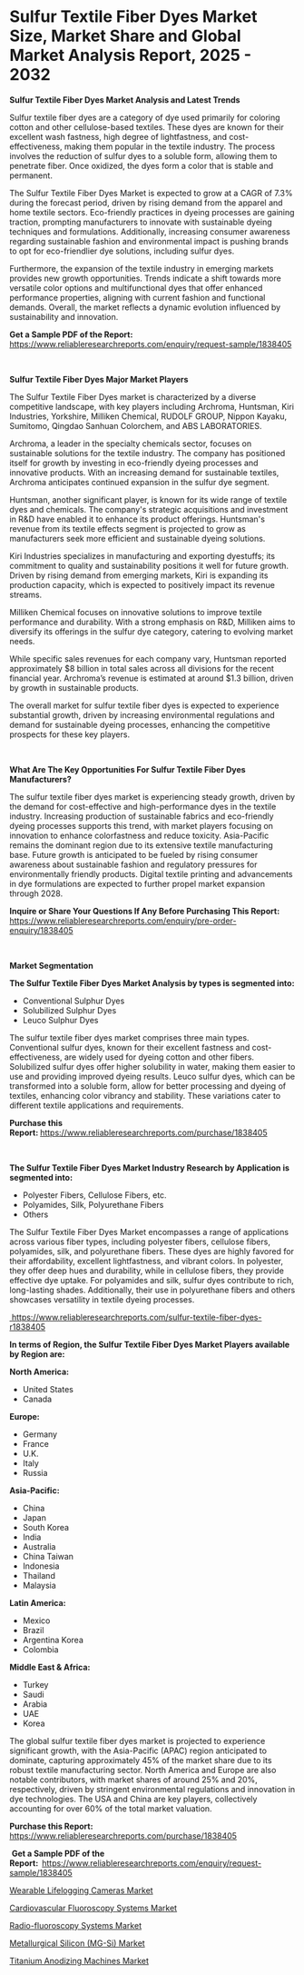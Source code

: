 <p><h1>Sulfur Textile Fiber Dyes Market Size, Market Share and Global Market Analysis Report, 2025 - 2032</h1></p><p><strong>Sulfur Textile Fiber Dyes Market Analysis and Latest Trends</strong></p>
<p><p>Sulfur textile fiber dyes are a category of dye used primarily for coloring cotton and other cellulose-based textiles. These dyes are known for their excellent wash fastness, high degree of lightfastness, and cost-effectiveness, making them popular in the textile industry. The process involves the reduction of sulfur dyes to a soluble form, allowing them to penetrate fiber. Once oxidized, the dyes form a color that is stable and permanent.</p><p>The Sulfur Textile Fiber Dyes Market is expected to grow at a CAGR of 7.3% during the forecast period, driven by rising demand from the apparel and home textile sectors. Eco-friendly practices in dyeing processes are gaining traction, prompting manufacturers to innovate with sustainable dyeing techniques and formulations. Additionally, increasing consumer awareness regarding sustainable fashion and environmental impact is pushing brands to opt for eco-friendlier dye solutions, including sulfur dyes. </p><p>Furthermore, the expansion of the textile industry in emerging markets provides new growth opportunities. Trends indicate a shift towards more versatile color options and multifunctional dyes that offer enhanced performance properties, aligning with current fashion and functional demands. Overall, the market reflects a dynamic evolution influenced by sustainability and innovation.</p></p>
<p><strong>Get a Sample PDF of the Report:&nbsp;</strong> <a href="https://www.reliableresearchreports.com/enquiry/request-sample/1838405?utm_campaign=2197&utm_medium=2&utm_source=Github&utm_content=ia&utm_term=03022025&utm_id=sulfur-textile-fiber-dyes">https://www.reliableresearchreports.com/enquiry/request-sample/1838405</a></p>
<p>&nbsp;</p>
<p><strong>Sulfur Textile Fiber Dyes Major Market Players</strong></p>
<p><p>The Sulfur Textile Fiber Dyes market is characterized by a diverse competitive landscape, with key players including Archroma, Huntsman, Kiri Industries, Yorkshire, Milliken Chemical, RUDOLF GROUP, Nippon Kayaku, Sumitomo, Qingdao Sanhuan Colorchem, and ABS LABORATORIES. </p><p>Archroma, a leader in the specialty chemicals sector, focuses on sustainable solutions for the textile industry. The company has positioned itself for growth by investing in eco-friendly dyeing processes and innovative products. With an increasing demand for sustainable textiles, Archroma anticipates continued expansion in the sulfur dye segment.</p><p>Huntsman, another significant player, is known for its wide range of textile dyes and chemicals. The company's strategic acquisitions and investment in R&D have enabled it to enhance its product offerings. Huntsman's revenue from its textile effects segment is projected to grow as manufacturers seek more efficient and sustainable dyeing solutions.</p><p>Kiri Industries specializes in manufacturing and exporting dyestuffs; its commitment to quality and sustainability positions it well for future growth. Driven by rising demand from emerging markets, Kiri is expanding its production capacity, which is expected to positively impact its revenue streams.</p><p>Milliken Chemical focuses on innovative solutions to improve textile performance and durability. With a strong emphasis on R&D, Milliken aims to diversify its offerings in the sulfur dye category, catering to evolving market needs.</p><p>While specific sales revenues for each company vary, Huntsman reported approximately $8 billion in total sales across all divisions for the recent financial year. Archroma’s revenue is estimated at around $1.3 billion, driven by growth in sustainable products.</p><p>The overall market for sulfur textile fiber dyes is expected to experience substantial growth, driven by increasing environmental regulations and demand for sustainable dyeing processes, enhancing the competitive prospects for these key players.</p></p>
<p>&nbsp;</p>
<p><strong>What Are The Key Opportunities For Sulfur Textile Fiber Dyes Manufacturers?</strong></p>
<p><p>The sulfur textile fiber dyes market is experiencing steady growth, driven by the demand for cost-effective and high-performance dyes in the textile industry. Increasing production of sustainable fabrics and eco-friendly dyeing processes supports this trend, with market players focusing on innovation to enhance colorfastness and reduce toxicity. Asia-Pacific remains the dominant region due to its extensive textile manufacturing base. Future growth is anticipated to be fueled by rising consumer awareness about sustainable fashion and regulatory pressures for environmentally friendly products. Digital textile printing and advancements in dye formulations are expected to further propel market expansion through 2028.</p></p>
<p><strong>Inquire or Share Your Questions If Any Before Purchasing This Report:</strong> <a href="https://www.reliableresearchreports.com/enquiry/pre-order-enquiry/1838405?utm_campaign=2197&utm_medium=2&utm_source=Github&utm_content=ia&utm_term=03022025&utm_id=sulfur-textile-fiber-dyes">https://www.reliableresearchreports.com/enquiry/pre-order-enquiry/1838405</a></p>
<p>&nbsp;</p>
<p><strong>Market Segmentation</strong></p>
<p><strong>The Sulfur Textile Fiber Dyes Market Analysis by types is segmented into:</strong></p>
<p><ul><li>Conventional Sulphur Dyes</li><li>Solubilized Sulphur Dyes</li><li>Leuco Sulphur Dyes</li></ul></p>
<p><p>The sulfur textile fiber dyes market comprises three main types. Conventional sulfur dyes, known for their excellent fastness and cost-effectiveness, are widely used for dyeing cotton and other fibers. Solubilized sulfur dyes offer higher solubility in water, making them easier to use and providing improved dyeing results. Leuco sulfur dyes, which can be transformed into a soluble form, allow for better processing and dyeing of textiles, enhancing color vibrancy and stability. These variations cater to different textile applications and requirements.</p></p>
<p><strong>Purchase this Report:&nbsp;</strong><a href="https://www.reliableresearchreports.com/purchase/1838405?utm_campaign=2197&utm_medium=2&utm_source=Github&utm_content=ia&utm_term=03022025&utm_id=sulfur-textile-fiber-dyes">https://www.reliableresearchreports.com/purchase/1838405</a></p>
<p>&nbsp;</p>
<p><strong>The Sulfur Textile Fiber Dyes Market Industry Research by Application is segmented into:</strong></p>
<p><ul><li>Polyester Fibers, Cellulose Fibers, etc.</li><li>Polyamides, Silk, Polyurethane Fibers</li><li>Others</li></ul></p>
<p><p>The Sulfur Textile Fiber Dyes Market encompasses a range of applications across various fiber types, including polyester fibers, cellulose fibers, polyamides, silk, and polyurethane fibers. These dyes are highly favored for their affordability, excellent lightfastness, and vibrant colors. In polyester, they offer deep hues and durability, while in cellulose fibers, they provide effective dye uptake. For polyamides and silk, sulfur dyes contribute to rich, long-lasting shades. Additionally, their use in polyurethane fibers and others showcases versatility in textile dyeing processes.</p></p>
<p><a href="https://www.reliableresearchreports.com/sulfur-textile-fiber-dyes-r1838405?utm_campaign=2197&utm_medium=2&utm_source=Github&utm_content=ia&utm_term=03022025&utm_id=sulfur-textile-fiber-dyes">&nbsp;https://www.reliableresearchreports.com/sulfur-textile-fiber-dyes-r1838405</a></p>
<p><strong>In terms of Region, the Sulfur Textile Fiber Dyes Market Players available by Region are:</strong></p>
<p>
    <p> <strong> North America: </strong>
        <ul>
            <li>United States</li>
            <li>Canada</li>
        </ul>
        </p> 
    <p> <strong> Europe: </strong>
        <ul>
            <li>Germany</li>
            <li>France</li>
            <li>U.K.</li>
            <li>Italy</li>
            <li>Russia</li>
        </ul>
        </p> 
    <p> <strong> Asia-Pacific: </strong>
        <ul>
            <li>China</li>
            <li>Japan</li>
            <li>South Korea</li>
            <li>India</li>
            <li>Australia</li>
            <li>China Taiwan</li>
            <li>Indonesia</li>
            <li>Thailand</li>
            <li>Malaysia</li>
        </ul>
        </p> 
    <p> <strong> Latin America: </strong>
        <ul>
            <li>Mexico</li>
            <li>Brazil</li>
            <li>Argentina Korea</li>
            <li>Colombia</li>
        </ul>
        </p> 
    <p> <strong> Middle East & Africa: </strong>
        <ul>
            <li>Turkey</li>
            <li>Saudi</li>
            <li>Arabia</li>
            <li>UAE</li>
            <li>Korea</li>
        </ul>
    </p>
    </p>
<p><p>The global sulfur textile fiber dyes market is projected to experience significant growth, with the Asia-Pacific (APAC) region anticipated to dominate, capturing approximately 45% of the market share due to its robust textile manufacturing sector. North America and Europe are also notable contributors, with market shares of around 25% and 20%, respectively, driven by stringent environmental regulations and innovation in dye technologies. The USA and China are key players, collectively accounting for over 60% of the total market valuation.</p></p>
<p><strong>Purchase this Report: </strong><a href="https://www.reliableresearchreports.com/purchase/1838405?utm_campaign=2197&utm_medium=2&utm_source=Github&utm_content=ia&utm_term=03022025&utm_id=sulfur-textile-fiber-dyes">https://www.reliableresearchreports.com/purchase/1838405</a></p>
<p>&nbsp;<strong>Get a Sample PDF of the Report:&nbsp;&nbsp;</strong><a href="https://www.reliableresearchreports.com/enquiry/request-sample/1838405?utm_campaign=2197&utm_medium=2&utm_source=Github&utm_content=ia&utm_term=03022025&utm_id=sulfur-textile-fiber-dyes">https://www.reliableresearchreports.com/enquiry/request-sample/1838405</a></p>
<p><strong></strong></p>
<p><p><a href="https://www.linkedin.com/pulse/future-market-revenue-wearable-lifelogging-cameras-projected-jemgf?utm_campaign=2197&utm_medium=2&utm_source=Github&utm_content=ia&utm_term=03022025&utm_id=sulfur-textile-fiber-dyes">Wearable Lifelogging Cameras Market</a></p><p><a href="https://www.linkedin.com/pulse/thorough-examination-size-dynamics-expected-growth-cardiovascular-0vj0f?utm_campaign=2197&utm_medium=2&utm_source=Github&utm_content=ia&utm_term=03022025&utm_id=sulfur-textile-fiber-dyes">Cardiovascular Fluoroscopy Systems Market</a></p><p><a href="https://www.linkedin.com/pulse/radio-fluoroscopy-systems-market-dynamics-projections-2025-2032-y51kf?utm_campaign=2197&utm_medium=2&utm_source=Github&utm_content=ia&utm_term=03022025&utm_id=sulfur-textile-fiber-dyes">Radio-fluoroscopy Systems Market</a></p><p><a href="https://www.linkedin.com/pulse/in-depth-metallurgical-silicon-mg-si-market-review-size-share-j3flf?utm_campaign=2197&utm_medium=2&utm_source=Github&utm_content=ia&utm_term=03022025&utm_id=sulfur-textile-fiber-dyes">Metallurgical Silicon (MG-Si) Market</a></p><p><a href="https://www.linkedin.com/pulse/titanium-anodizing-machines-market-booms-51-growth-rate-2032-xg7if?utm_campaign=2197&utm_medium=2&utm_source=Github&utm_content=ia&utm_term=03022025&utm_id=sulfur-textile-fiber-dyes">Titanium Anodizing Machines Market</a></p></p>